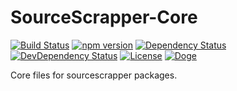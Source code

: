 # SourceScrapper-Core

[![Build Status](https://travis-ci.org/OpenByteDev/SourceScrapper.svg?branch=master)](https://travis-ci.org/OpenByteDev/SourceScrapper)
[![npm version](https://badge.fury.io/js/sourcescrapper-core.svg)](https://www.npmjs.com/package/sourcescrapper-core)
[![Dependency Status](https://david-dm.org/OpenByteDev/sourcescrapper-core/status.svg)](https://david-dm.org/OpenByteDev/sourcescrapper-core)
[![DevDependency Status](https://david-dm.org/OpenByteDev/sourcescrapper-core/dev-status.svg)](https://david-dm.org/OpenByteDev/sourcescrapper-core?type=dev)
[![License](https://img.shields.io/github/license/mashape/apistatus.svg)](https://opensource.org/licenses/MIT)
[![Doge](https://img.shields.io/badge/doge-wow-yellow.svg)]()

Core files for sourcescrapper packages.